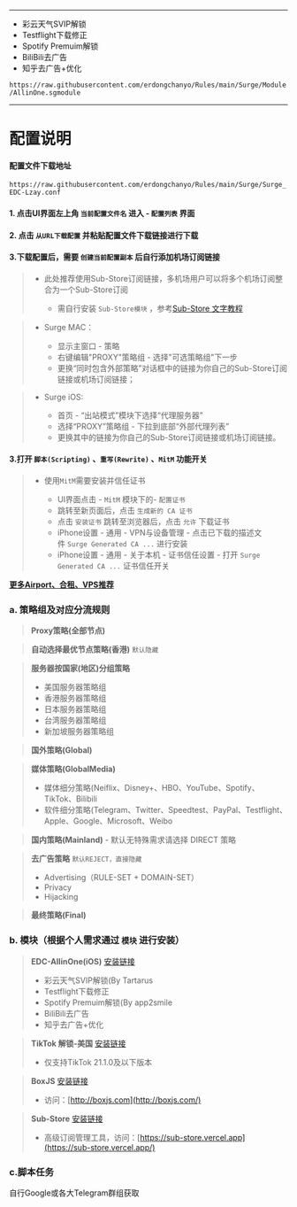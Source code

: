 


---

- 彩云天气SVIP解锁
- Testflight下载修正
- Spotify Premuim解锁
- BiliBili去广告
- 知乎去广告+优化

`https://raw.githubusercontent.com/erdongchanyo/Rules/main/Surge/Module/AllinOne.sgmodule`

---

# 配置说明
#### 配置文件下载地址
`https://raw.githubusercontent.com/erdongchanyo/Rules/main/Surge/Surge_EDC-Lzay.conf`

#### 1. 点击UI界面左上角 `当前配置文件名` 进入 - `配置列表` 界面

#### 2. 点击 `从URL下载配置` 并粘贴配置文件下载链接进行下载

#### 3.下载配置后，需要 `创建当前配置副本` 后自行添加机场订阅链接

> - 此处推荐使用Sub-Store订阅链接，多机场用户可以将多个机场订阅整合为一个Sub-Store订阅
>     
>     - 需自行安装 `Sub-Store模块` ，参考[Sub-Store 文字教程](https://www.notion.so/Sub-Store-6259586994d34c11a4ced5c406264b46)

> - Surge MAC：
>     
>     - 显示主窗口 - 策略
>     - 右键编辑"PROXY"策略组 - 选择"可选策略组"下一步
>     - 更换“同时包含外部策略”对话框中的链接为你自己的Sub-Store订阅链接或机场订阅链接；

> - Surge iOS:
>     
>     - 首页 - “出站模式”模块下选择“代理服务器”
>     - 选择“PROXY”策略组 - 下拉到底部“外部代理列表”
>     - 更换其中的链接为你自己的Sub-Store订阅链接或机场订阅链接。

#### 3.打开 `脚本(Scripting)` 、`重写(Rewrite)` 、`MitM` 功能开关

> - 使用`MitM`需要安装并信任证书
>     
>     - UI界面点击 - `MitM` 模块下的- `配置证书`
>     - 跳转至新页面后，点击 `生成新的 CA 证书`
>     - 点击 `安装证书` 跳转至浏览器后，点击 `允许` 下载证书
>     - iPhone设置 - 通用 - VPN与设备管理 - 点击已下载的描述文件 `Surge Generated CA ...` 进行安装
>     - iPhone设置 - 通用 - 关于本机 - 证书信任设置 - 打开 `Surge Generated CA ...` 证书信任开关

**[更多Airport、合租、VPS推荐](https://i.erdon.cc/)**

### a. 策略组及对应分流规则

> **Proxy策略(全部节点)**

> **自动选择最优节点策略(香港)** `默认隐藏`

> **服务器按国家(地区)分组策略**
> 
> - 美国服务器策略组
> - 香港服务器策略组
> - 日本服务器策略组
> - 台湾服务器策略组
> - 新加坡服务器策略组

> **国外策略(Global)**

> **媒体策略(GlobalMedia)**
> 
> - 媒体细分策略(Neiflix、Disney+、HBO、YouTube、Spotify、TikTok、Bilibili
> - 软件细分策略(Telegram、Twitter、Speedtest、PayPal、Testflight、Apple、Google、Microsoft、Weibo

> **国内策略(Mainland)** - 默认无特殊需求请选择 DIRECT 策略

> **去广告策略** `默认REJECT，直接隐藏`
> 
> - Advertising（RULE-SET + DOMAIN-SET）
> - Privacy
> - Hijacking

> **最终策略(Final)**

### b. 模块（根据个人需求通过 `模块` 进行安装）

> **EDC-AllinOne(iOS)** [安装链接](https://raw.githubusercontent.com/erdongchanyo/Rules/main/Surge/Module/AllinOne.sgmodule)
> 
> - 彩云天气SVIP解锁(By Tartarus
> - Testflight下载修正
> - Spotify Premuim解锁(By app2smile
> - BiliBili去广告
> - 知乎去广告+优化

> **TikTok 解锁-美国** [安装链接](https://raw.githubusercontent.com/blackmatrix7/ios_rule_script/master/external/Surge/TikTokUnlock/TikTokUS.sgmodule)
> 
> - 仅支持TikTok 21.1.0及以下版本

> **BoxJS** [安装链接](https://raw.githubusercontent.com/chavyleung/scripts/master/box/rewrite/boxjs.rewrite.surge.sgmodule)
> 
> - 访问：[http://boxjs.com](http://boxjs.com/)

> **Sub-Store** [安装链接](https://raw.githubusercontent.com/Peng-YM/Sub-Store/master/config/Surge.sgmodule)
> 
> - 高级订阅管理工具，访问：[https://sub-store.vercel.app](https://sub-store.vercel.app/)

### c.脚本任务

自行Google或各大Telegram群组获取

















